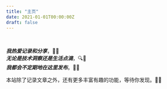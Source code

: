 ```yaml
---
title: "主页"
date: 2021-01-01T00:00:00Z
draft: false
---
```


</br>

***我热爱记录和分享***，📝💡  
***无论是技术洞察还是生活点滴***，🔍🌱  
***我都会不定期地在这里发布***。📅📝  

本站除了记录文章之外，还有更多丰富有趣的功能，等待你发现。🎉🎈

</br>
